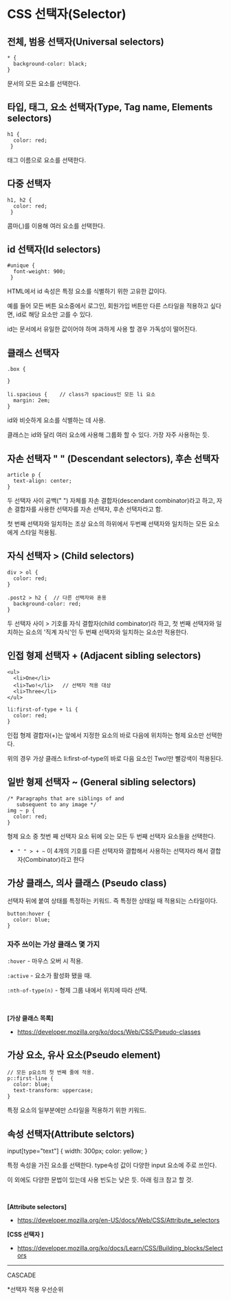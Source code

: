 # CSS 선택자(Selector)

## 전체, 범용 선택자(Universal selectors)

```
* { 
  background-color: black;
}
```
문서의 모든 요소를 선택한다.

## 타입, 태그, 요소 선택자(Type, Tag name, Elements selectors)

```
h1 {
  color: red;
 }
 ```

태그 이름으로 요소를 선택한다.

## 다중 선택자
```
h1, h2 {
  color: red;
 }
 ```
콤마(,)를 이용해 여러 요소를 선택한다.

## id 선택자(Id selectors)
```
#unique {
  font-weight: 900;
 }
```
HTML에서 id 속성은 특정 요소를 식별하기 위한 고유한 값이다.

예를 들어 모든 버튼 요소중에서 로그인, 회원가입 버튼만 다른 스타일을 적용하고 싶다면, id로 해당 요소만 고를 수 있다.

id는 문서에서 유일한 값이어야 하며 과하게 사용 할 경우 가독성이 떨어진다.

## 클래스 선택자
```
.box { 
  
}

li.spacious {    // class가 spacious인 모든 li 요소
  margin: 2em;
}
```
id와 비슷하게 요소를 식별하는 데 사용. 

클래스는 id와 달리 여러 요소에 사용해 그룹화 할 수 있다. 가장 자주 사용하는 듯.


## 자손 선택자 " " (Descendant selectors), 후손 선택자
```
article p {
  text-align: center;
}
```
두 선택자 사이 공백(" ") 자체를 자손 결합자(descendant combinator)라고 하고, 자손 결합자를 사용한 선택자를 자손 선택자, 후손 선택자라고 함.

첫 번째 선택자와 일치하는 조상 요소의 하위에서 두번째 선택자와 일치하는 모든 요소에게 스타일 적용됨.

## 자식 선택자 > (Child selectors)
```
div > ol {
  color: red;
} 

.post2 > h2 {  // 다른 선택자와 혼용
  background-color: red;
}
```
두 선택자 사이 > 기호를 자식 결합자(child combinator)라 하고, 첫 번째 선택자와 일치하는 요소의 '직계 자식'인 두 번째 선택자와 일치하는 요소만 적용한다.


## 인접 형제 선택자 + (Adjacent sibling selectors)
```
<ul>
  <li>One</li>
  <li>Two!</li>   // 선택자 적용 대상
  <li>Three</li>
</ul>

li:first-of-type + li {
  color: red;
}
```

인접 형제 결합자(+)는 앞에서 지정한 요소의 바로 다음에 위치하는 형제 요소만 선택한다. 

위의 경우 가상 클래스 li:first-of-type의 바로 다음 요소인 Two!만 빨강색이 적용된다.

## 일반 형제 선택자 ~ (General sibling selectors)
```
/* Paragraphs that are siblings of and
   subsequent to any image */
img ~ p {
  color: red;
}
```
형제 요소 중 첫번 째 선택자 요소 뒤에 오는 모든 두 번째 선택자 요소들을 선택한다.

+ ```" " > + ~``` 이 4개의 기호를 다른 선택자와 결합해서 사용하는 선택자라 해서 결합자(Combinator)라고 한다

## 가상 클래스, 의사 클래스 (Pseudo class)

선택자 뒤에 붙여 상태를 특정하는 키워드. 즉 특정한 상태일 때 적용되는 스타일이다.
```
button:hover {  
  color: blue;
}
```
### 자주 쓰이는 가상 클래스 몇 가지

```:hover``` - 마우스 오버 시 적용.

```:active``` - 요소가 활성화 됐을 때.

```:nth-of-type(n)``` - 형제 그룹 내에서 위치에 따라 선택.

<br>

**[가상 클래스 목록]** 
+ https://developer.mozilla.org/ko/docs/Web/CSS/Pseudo-classes
  

## 가상 요소, 유사 요소(Pseudo element)
```
// 모든 p요소의 첫 번째 줄에 적용.
p::first-line {
  color: blue;
  text-transform: uppercase;
}
```
특정 요소의 일부분에만 스타일을 적용하기 위한 키워드.

## 속성 선택자(Attribute selctors)

input[type="text"] {
    width: 300px;
    color: yellow;
}

특정 속성을 가진 요소를 선택한다. type속성 값이 다양한 input 요소에 주로 쓰인다.

이 외에도 다양한 문법이 있는데 사용 빈도는 낮은 듯. 아래 링크 참고 할 것.

<br>

**[Attribute selectors]** 
+ https://developer.mozilla.org/en-US/docs/Web/CSS/Attribute_selectors


**[CSS 선택자 ]**
+ https://developer.mozilla.org/ko/docs/Learn/CSS/Building_blocks/Selectors

----

CASCADE

*선택자 적용 우선순위